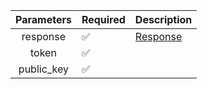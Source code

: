 |  Parameters  | Required           | Description             |
|:------------:|--------------------|-------------------------|
|   response   | :white_check_mark: | [Response](Response.md) |
|    token     | :white_check_mark: |                         |
|  public_key  | :white_check_mark: |                         |